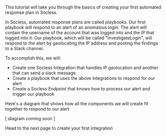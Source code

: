 This tutorial will take you through the basics of creating your first automated response plan in Socless.

In Socless, automated response plans are called playbooks. Our first playbook will respond to an alert of an anomalous login. The alert will contain the username of the account that was logged into and the IP that logged into it. Our playbook, which will be called "InvestigateLogin", will respond to the alert by geolocating the IP address and posting the findings to a Slack channel.

To accomplish this, we will:

* Create one Socless Integration that handles IP geolocation and another that can send a slack message
* Create a playbook that uses the above Integrations to respond for our alert
* Create a Socless Endpoint that knows how to process our alert and trigger our playbook

Here's a diagram that shows how all the components we will create fit together to respond to our alert

[ diagram coming soon ]

Head to the next page to create your first integration
